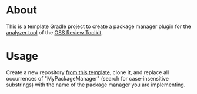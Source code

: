 # About

This is a template Gradle project to create a package manager plugin for the [analyzer tool] of the
[OSS Review Toolkit].

# Usage

Create a new repository [from this template], clone it, and replace all occurrences of "MyPackageManager" (search
for case-insensitive substrings) with the name of the package manager you are implementing.

[analyzer tool]: https://oss-review-toolkit.org/ort/docs/tools/analyzer
[OSS Review Toolkit]: https://github.com/oss-review-toolkit/ort
[from this template]: https://docs.github.com/repositories/creating-and-managing-repositories/creating-a-repository-from-a-template
